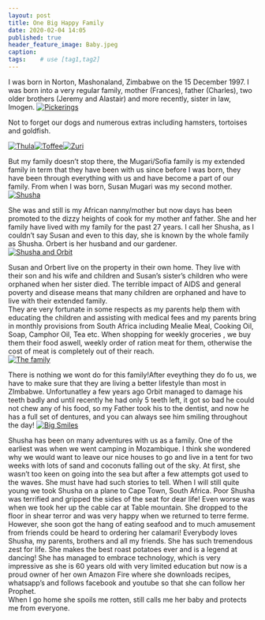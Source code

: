 ```yaml
---
layout: post
title: One Big Happy Family
date: 2020-02-04 14:05
published: true
header_feature_image: Baby.jpeg
caption:
tags:    # use [tag1,tag2]
---
```

I was born in Norton, Mashonaland, Zimbabwe on the 15 December 1997.  I was born into a very regular family, mother (Frances), father (Charles), two older brothers (Jeremy and Alastair) and more recently, sister in law, Imogen.
[![Pickerings ](/_uploads/pickerings.png)](/_uploads/pickerings.png)

Not to forget our dogs and numerous extras including hamsters,  tortoises and goldfish.  

[![Thula ](/_uploads/thula.png)](/_uploads/thula.png)[![Toffee](/_uploads/toffee.png)](/_uploads/toffee.png)[![Zuri](/_uploads/zuri.png)](/_uploads/zuri.png)

But my family doesn’t stop there, the Mugari/Sofia family is my extended family in term that they have been with us since before I was born, they have been through everything with us and have become a part of our family.  From when I was born, Susan Mugari was my second mother.  [![Shusha](/_uploads/shusha.png)](/_uploads/shusha.png)

She was and still is my African nanny/mother but now days has been promoted to the dizzy heights of cook for my mother anf father.  She and her family have lived with my family for the past 27 years.  I call her Shusha, as I couldn’t say Susan and even to this day, she is known by the whole family as Shusha.  Orbert is her husband and our gardener.  
[![Shusha and Orbit ](/_uploads/shusha-and-orbit.png)](/_uploads/shusha-and-orbit.png)

Susan and Orbert live on the property in their own home.  They live with their son and his wife and children and Susan’s sister’s children who were orphaned when her sister died. The terrible impact of AIDS and general poverty and disease means that many children are orphaned and have to live with their extended family.  
They are very fortunate in some respects as my parents help them with educating the children and assisting with medical fees and my parents bring in monthly provisions from South Africa including Mealie Meal, Cooking Oil, Soap, Camphor Oil, Tea etc.  When shopping for weekly groceries , we buy them their food aswell, weekly order of ration meat for them, otherwise the cost of meat is completely out of their reach.    
[![The family ](/_uploads/the-family.png)](/_uploads/the-family.png)

There is nothing we wont do for this family!After eveything they do fo us, we have to make sure that they are living a better lifestyle than most in ZImbabwe.  Unfortunatley a few years ago Orbit managed to damage his teeth badly and until recently he had only 5 teeth left, it got so bad he could not chew any of his food, so my Father took his to the dentist, and now he has a full set of dentures, and you can always see him smiling throughout the day! [![Big Smiles](/_uploads/big-smiles.png)](/_uploads/big-smiles.png)

Shusha has been on many adventures with us as a family.  One of the earliest was when we went camping in Mozambique.  I think she wondered why we would want to leave our nice houses to go and live in a tent for two weeks with lots of sand and coconuts falling out of the sky.  At first, she wasn’t too keen on going into the sea but after a few attempts got used to the waves.  She must have had such stories to tell.
When I will still quite young we took Shusha on a plane to Cape Town, South Africa.  Poor Shusha was terrified and gripped the sides of the seat for dear life!  Even worse was when we took her up the cable car at Table mountain.  She dropped to the floor in shear terror and was very happy when we returned to terre ferme.  However, she soon got the hang of eating seafood and to much amusement from friends could be heard to ordering her calamari!
Everybody loves Shusha, my parents, brothers and all my friends.  She has such tremendous zest for life.  She makes the best roast potatoes ever and is a legend at dancing!
She has managed to embrace technology, which is very impressive as she is 60 years old with very limited education but now is a proud owner of her own Amazon Fire where she downloads recipes, whatsapp’s and follows facebook and youtube so that she can follow her Prophet.  
When I go home she spoils me rotten, still calls me her baby and protects me from everyone.
